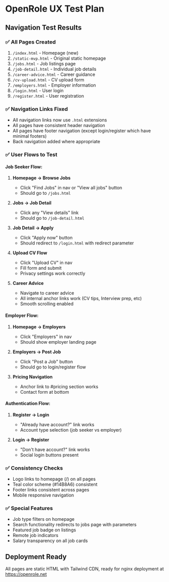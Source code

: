 # OpenRole UX Test Plan

## Navigation Test Results

### ✅ All Pages Created
1. `/index.html` - Homepage (new)
2. `/static-mvp.html` - Original static homepage
3. `/jobs.html` - Job listings page
4. `/job-detail.html` - Individual job details
5. `/career-advice.html` - Career guidance
6. `/cv-upload.html` - CV upload form
7. `/employers.html` - Employer information
8. `/login.html` - User login
9. `/register.html` - User registration

### ✅ Navigation Links Fixed
- All navigation links now use `.html` extensions
- All pages have consistent header navigation
- All pages have footer navigation (except login/register which have minimal footers)
- Back navigation added where appropriate

### ✅ User Flows to Test

#### Job Seeker Flow:
1. **Homepage → Browse Jobs**
   - Click "Find Jobs" in nav or "View all jobs" button
   - Should go to `/jobs.html`
   
2. **Jobs → Job Detail**
   - Click any "View details" link
   - Should go to `/job-detail.html`
   
3. **Job Detail → Apply**
   - Click "Apply now" button
   - Should redirect to `/login.html` with redirect parameter
   
4. **Upload CV Flow**
   - Click "Upload CV" in nav
   - Fill form and submit
   - Privacy settings work correctly

5. **Career Advice**
   - Navigate to career advice
   - All internal anchor links work (CV tips, Interview prep, etc)
   - Smooth scrolling enabled

#### Employer Flow:
1. **Homepage → Employers**
   - Click "Employers" in nav
   - Should show employer landing page
   
2. **Employers → Post Job**
   - Click "Post a Job" button
   - Should go to login/register flow
   
3. **Pricing Navigation**
   - Anchor link to #pricing section works
   - Contact form at bottom

#### Authentication Flow:
1. **Register → Login**
   - "Already have account?" link works
   - Account type selection (job seeker vs employer)
   
2. **Login → Register**
   - "Don't have account?" link works
   - Social login buttons present

### ✅ Consistency Checks
- Logo links to homepage (/) on all pages
- Teal color scheme (#14B8A6) consistent
- Footer links consistent across pages
- Mobile responsive navigation

### ✅ Special Features
- Job type filters on homepage
- Search functionality redirects to jobs page with parameters
- Featured job badge on listings
- Remote job indicators
- Salary transparency on all job cards

## Deployment Ready
All pages are static HTML with Tailwind CDN, ready for nginx deployment at https://openrole.net